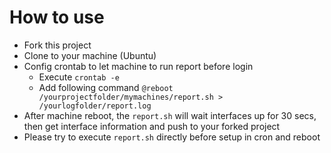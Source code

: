 # How to use
  * Fork this project
  * Clone to your machine (Ubuntu)
  * Config crontab to let machine to run report before login
    * Execute `crontab -e`
    * Add following command `@reboot /yourprojectfolder/mymachines/report.sh > /yourlogfolder/report.log`
  * After machine reboot, the `report.sh` will wait interfaces up for 30 secs, then get interface information and push to your forked project
  * Please try to execute `report.sh` directly before setup in cron and reboot
